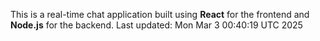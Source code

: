 This is a real-time chat application built using **React** for the frontend and **Node.js** for the backend.
Last updated: Mon Mar  3 00:40:19 UTC 2025
